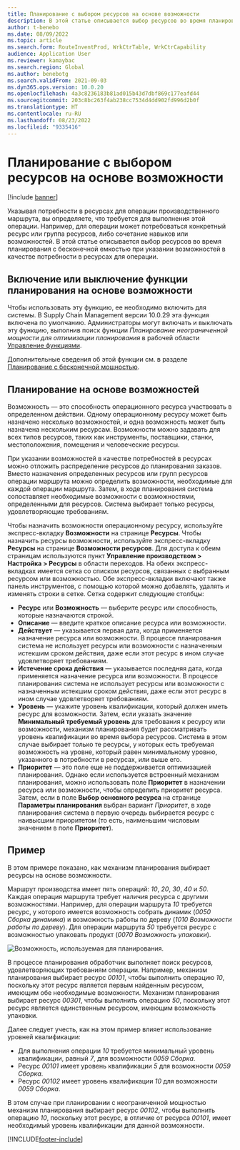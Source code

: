 ```yaml
---
title: Планирование с выбором ресурсов на основе возможности
description: В этой статье описывается выбор ресурсов во время планирования с бесконечной емкостью при указании возможностей в качестве потребности в ресурсах для операции.
author: t-benebo
ms.date: 08/09/2022
ms.topic: article
ms.search.form: RouteInventProd, WrkCtrTable, WrkCtrCapability
audience: Application User
ms.reviewer: kamaybac
ms.search.region: Global
ms.author: benebotg
ms.search.validFrom: 2021-09-03
ms.dyn365.ops.version: 10.0.20
ms.openlocfilehash: 4a3c8236183b81ad015b43d7dbf869c177eafd44
ms.sourcegitcommit: 203c8bc263f4ab238cc7534d4dd902fd996d2b0f
ms.translationtype: HT
ms.contentlocale: ru-RU
ms.lasthandoff: 08/23/2022
ms.locfileid: "9335416"
---
```

# <a name="scheduling-with-resource-selection-based-on-capability"></a>Планирование с выбором ресурсов на основе возможности

[!include [banner](../../includes/banner.md)]

Указывая потребности в ресурсах для операции производственного маршрута, вы определяете, что требуется для выполнения этой операции. Например, для операции может потребоваться конкретный ресурс или группа ресурсов, либо сочетание навыков или возможностей. В этой статье описывается выбор ресурсов во время планирования с бесконечной емкостью при указании возможностей в качестве потребности в ресурсах для операции.

## <a name="turn-the-capability-based-scheduling-feature-on-or-off"></a>Включение или выключение функции планирования на основе возможности

Чтобы использовать эту функцию, ее необходимо включить для системы. В Supply Chain Management версии 10.0.29 эта функция включена по умолчанию. Администраторы могут включать и выключать эту функцию, выполнив поиск функции *Планирование неограниченной мощности для оптимизации планирования* в рабочей области [Управление функциями](../../../fin-ops-core/fin-ops/get-started/feature-management/feature-management-overview.md).

Дополнительные сведения об этой функции см. в разделе [Планирование с бесконечной мощностью](infinite-capacity-planning.md).

## <a name="capability-based-scheduling"></a>Планирование на основе возможностей

Возможность — это способность операционного ресурса участвовать в определенном действии. Одному операционному ресурсу может быть назначено несколько возможностей, и одна возможность может быть назначена нескольким ресурсам. Возможности можно задавать для всех типов ресурсов, таких как инструменты, поставщики, станки, местоположения, помещения и человеческие ресурсы.

При указании возможностей в качестве потребностей в ресурсах можно отложить распределение ресурсов до планирования заказов. Вместо назначения определенных ресурсов или групп ресурсов операции маршрута можно определить возможности, необходимые для каждой операции маршрута. Затем, в ходе планирования система сопоставляет необходимые возможности с возможностями, определенными для ресурсов. Система выбирает только ресурсы, удовлетворяющие требованиям.

Чтобы назначить возможности операционному ресурсу, используйте экспресс-вкладку **Возможности** на странице **Ресурсы**. Чтобы назначить ресурсы возможности, используйте экспресс-вкладку **Ресурсы** на странице **Возможности ресурсов**. Для доступа к обеим страницам используются пункт **Управление производством \> Настройка \> Ресурсы** в области переходов. На обеих экспресс-вкладках имеется сетка со списком ресурсов, связанных с выбранным ресурсом или возможностью. Обе экспресс-вкладки включают также панель инструментов, с помощью которой можно добавлять, удалять и изменять строки в сетке. Сетка содержит следующие столбцы:

- **Ресурс** или **Возможность** — выберите ресурс или способность, которые назначаются строкой.
- **Описание** — введите краткое описание ресурса или возможности.
- **Действует** — указывается первая дата, когда применяется назначение ресурса или возможности. В процессе планирования система не использует ресурсы или возможности с назначенным истекшим сроком действия, даже если этот ресурс в ином случае удовлетворяет требованиям.
- **Истечение срока действия** — указывается последняя дата, когда применяется назначение ресурса или возможности. В процессе планирования система не использует ресурсы или возможности с назначенным истекшим сроком действия, даже если этот ресурс в ином случае удовлетворяет требованиям.
- **Уровень** — укажите уровень квалификации, который должен иметь ресурс для возможности. Затем, если указать значение **Минимальный требуемый уровень** для требования к ресурсу или возможности, механизм планирования будет рассматривать уровень квалификации во время выбора ресурсов. Система в этом случае выбирает только те ресурсы, у которых есть требуемая возможность на уровне, который равен минимальному уровню, указанного в потребности в ресурсах, или выше его.
- **Приоритет** — это поле еще не поддерживается оптимизацией планирования. Однако если используется встроенный механизм планирования, можно использовать поле **Приоритет** в назначении ресурса или возможности, чтобы определить приоритет ресурса. Затем, если в поле **Выбор основного ресурса** на странице **Параметры планирования** выбран вариант *Приоритет*, в ходе планирования система в первую очередь выбирается ресурс с наивысшим приоритетом (то есть, наименьшим числовым значением в поле **Приоритет**).

## <a name="example"></a>Пример

В этом примере показано, как механизм планирования выбирает ресурсы на основе возможности.

Маршрут производства имеет пять операций: *10*, *20*, *30*, *40* и *50*. Каждая операция маршрута требует наличия ресурса с другими возможностями. Например, для операции маршрута *10* требуется ресурс, у которого имеется возможность собрать динамик (*0050 Сборка динамика*) и возможность работы по дереву (*1010 Возможности работы по дереву*). Для операции маршрута *50* требуется ресурс с возможностью упаковать продукт (*0070 Возможность упаковки*).

![Возможность, используемая для планирования.](media/capability-based-scheduling.png "Возможность, используемая для планирования.")

В процессе планирования обработчик выполняет поиск ресурсов, удовлетворяющих требованиям операции. Например, механизм планирования выбирает ресурс *00101*, чтобы выполнить операцию *10*, поскольку этот ресурс является первым найденным ресурсом, имеющим обе необходимые возможности. Механизм планирования выбирает ресурс *00301*, чтобы выполнить операцию *50*, поскольку этот ресурс является единственным ресурсом, имеющим возможность упаковки.

Далее следует учесть, как на этом пример влияет использование уровней квалификации:

- Для выполнения операции *10* требуется минимальный уровень квалификации, равный *7*, для возможности *0059 Сборка*.
- Ресурс *00101* имеет уровень квалификации *5* для возможности *0059 Сборка*.
- Ресурс *00102* имеет уровень квалификации *10* для возможности *0059 Сборка*.

В этом случае при планировании с неограниченной мощностью механизм планирования выбирает ресурс *00102*, чтобы выполнить операцию *10*, поскольку этот ресурс, в отличие от ресурса *00101*, имеет необходимый уровень квалификации для данной возможности.

[!INCLUDE[footer-include](../../../includes/footer-banner.md)]

